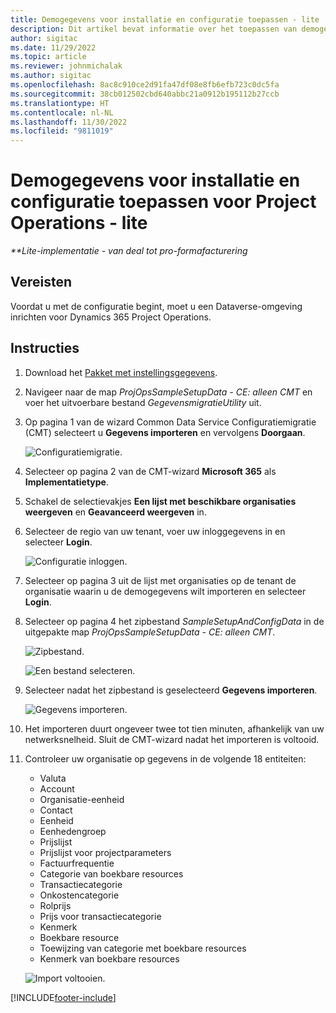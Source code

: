 ```yaml
---
title: Demogegevens voor installatie en configuratie toepassen - lite
description: Dit artikel bevat informatie over het toepassen van demogegevens voor instelling en configuratie voor Project Operations.
author: sigitac
ms.date: 11/29/2022
ms.topic: article
ms.reviewer: johnmichalak
ms.author: sigitac
ms.openlocfilehash: 8ac8c910ce2d91fa47df08e8fb6efb723c0dc5fa
ms.sourcegitcommit: 38cb012502cbd640abbc21a0912b195112b27ccb
ms.translationtype: HT
ms.contentlocale: nl-NL
ms.lasthandoff: 11/30/2022
ms.locfileid: "9811019"
---
```

# <a name="apply-demo-setup-and-configuration-data-for-project-operations---lite"></a>Demogegevens voor installatie en configuratie toepassen voor Project Operations - lite 

_**Lite-implementatie - van deal tot pro-formafacturering_



## <a name="prerequisites"></a>Vereisten

Voordat u met de configuratie begint, moet u een Dataverse-omgeving inrichten voor Dynamics 365 Project Operations.


## <a name="instructions"></a>Instructies

1. Download het [Pakket met instellingsgegevens](https://download.microsoft.com/download/3/4/1/341bf279-a64f-4baa-af31-ce624859b518/ProjOpsSampleSetupData-%20CE%20only.zip). 
1. Navigeer naar de map *ProjOpsSampleSetupData - CE: alleen CMT* en voer het uitvoerbare bestand *GegevensmigratieUtility* uit.
1. Op pagina 1 van de wizard Common Data Service Configuratiemigratie (CMT) selecteert u **Gegevens importeren** en vervolgens **Doorgaan**.

    ![Configuratiemigratie.](./media/1ConfigurationMigration.png)

1. Selecteer op pagina 2 van de CMT-wizard **Microsoft 365** als **Implementatietype**.
1. Schakel de selectievakjes **Een lijst met beschikbare organisaties weergeven** en **Geavanceerd weergeven** in.
1. Selecteer de regio van uw tenant, voer uw inloggegevens in en selecteer **Login**.

   ![Configuratie inloggen.](./media/2ConfigurationSignin.png)

1. Selecteer op pagina 3 uit de lijst met organisaties op de tenant de organisatie waarin u de demogegevens wilt importeren en selecteer **Login**.
1. Selecteer op pagina 4 het zipbestand *SampleSetupAndConfigData* in de uitgepakte map *ProjOpsSampleSetupData - CE: alleen CMT*.

   ![Zipbestand.](./media/3ZipFile.png)

   ![Een bestand selecteren.](./media/4SelectAFile.png)

1. Selecteer nadat het zipbestand is geselecteerd **Gegevens importeren**.

   ![Gegevens importeren.](./media/5ImportData.png)

1. Het importeren duurt ongeveer twee tot tien minuten, afhankelijk van uw netwerksnelheid. Sluit de CMT-wizard nadat het importeren is voltooid. 
1. Controleer uw organisatie op gegevens in de volgende 18 entiteiten:

    -   Valuta
    -   Account
    -   Organisatie-eenheid
    -   Contact
    -   Eenheid
    -   Eenhedengroep
    -   Prijslijst
    -   Prijslijst voor projectparameters 
    -   Factuurfrequentie
    -   Categorie van boekbare resources
    -   Transactiecategorie
    -   Onkostencategorie
    -   Rolprijs
    -   Prijs voor transactiecategorie
    -   Kenmerk
    -   Boekbare resource
    -   Toewijzing van categorie met boekbare resources
    -   Kenmerk van boekbare resources

    ![Import voltooien.](./media/6CompleteImport.png)


[!INCLUDE[footer-include](../includes/footer-banner.md)]
